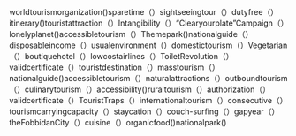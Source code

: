 worldtourismorganization()sparetime（）sightseeingtour（）dutyfree（）itinerary()touristattraction（）Intangibility（）“Clearyourplate”Campaign（）lonelyplanet()accessibletourism（）Themepark()nationalguide（）disposableincome（）usualenvironment（）domestictourism（）Vegetarian（）boutiquehotel（）lowcostairlines（）ToiletRevolution（）validcertificate（）touristdestination（）masstourism（）nationalguide()accessibletourism（）naturalattractions（）outboundtourism（）culinarytourism（）accessibility()ruraltourism（）authorization（）validcertificate（）TouristTraps（）internationaltourism（）consecutive（）tourismcarryingcapacity（）staycation（）couch-surfing（）gapyear（）theFobbidanCity（）cuisine（）organicfood()nationalpark()

